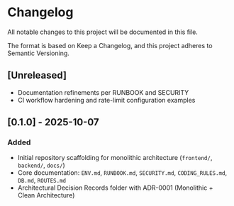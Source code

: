 # Changelog

All notable changes to this project will be documented in this file.

The format is based on Keep a Changelog, and this project adheres to Semantic Versioning.

## [Unreleased]
- Documentation refinements per RUNBOOK and SECURITY
- CI workflow hardening and rate-limit configuration examples

## [0.1.0] - 2025-10-07
### Added
- Initial repository scaffolding for monolithic architecture (`frontend/`, `backend/`, `docs/`)
- Core documentation: `ENV.md`, `RUNBOOK.md`, `SECURITY.md`, `CODING_RULES.md`, `DB.md`, `ROUTES.md`
- Architectural Decision Records folder with ADR-0001 (Monolithic + Clean Architecture)


